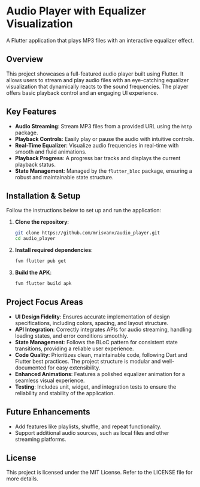 # Audio Player with Equalizer Visualization

A Flutter application that plays MP3 files with an interactive equalizer effect.

## Overview

This project showcases a full-featured audio player built using Flutter. It allows users to stream and play audio files with an eye-catching equalizer visualization that dynamically reacts to the sound frequencies. The player offers basic playback control and an engaging UI experience.

## Key Features

- **Audio Streaming**: Stream MP3 files from a provided URL using the `http` package.
- **Playback Controls**: Easily play or pause the audio with intuitive controls.
- **Real-Time Equalizer**: Visualize audio frequencies in real-time with smooth and fluid animations.
- **Playback Progress**: A progress bar tracks and displays the current playback status.
- **State Management**: Managed by the `flutter_bloc` package, ensuring a robust and maintainable state structure.

## Installation & Setup

Follow the instructions below to set up and run the application:

1. **Clone the repository**:
   ```bash
   git clone https://github.com/mrisvanv/audio_player.git
   cd audio_player
   ```

2. **Install required dependencies**:
   ```bash
   fvm flutter pub get
   ```

3. **Build the APK**:
   ```bash
   fvm flutter build apk
   ```

## Project Focus Areas

- **UI Design Fidelity**: Ensures accurate implementation of design specifications, including colors, spacing, and layout structure.
- **API Integration**: Correctly integrates APIs for audio streaming, handling loading states, and error conditions smoothly.
- **State Management**: Follows the BLoC pattern for consistent state transitions, providing a reliable user experience.
- **Code Quality**: Prioritizes clean, maintainable code, following Dart and Flutter best practices. The project structure is modular and well-documented for easy extensibility.
- **Enhanced Animations**: Features a polished equalizer animation for a seamless visual experience.
- **Testing**: Includes unit, widget, and integration tests to ensure the reliability and stability of the application.

## Future Enhancements

- Add features like playlists, shuffle, and repeat functionality.
- Support additional audio sources, such as local files and other streaming platforms.

## License

This project is licensed under the MIT License. Refer to the LICENSE file for more details.
